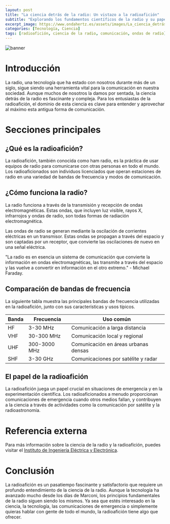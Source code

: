 ```yaml
---
layout: post
title: "La ciencia detrás de la radio: Un vistazo a la radioafición"
subtitle: "Explorando los fundamentos científicos de la radio y su papel crucial en la radioafición"
excerpt_image: https://www.ondahertz.es/assets/images/La_ciencia_detrás_de_la_radio.png
categories: [Tecnología, Ciencia]
tags: [radioafición, ciencia de la radio, comunicación, ondas de radio]
---
```


![banner](https://www.ondahertz.es/assets/images/La_ciencia_detrás_de_la_radio.png "Ilustración que muestra los principios científicos de la radio, incluyendo ondas electromagnéticas, transmisores y receptores, destacando su importancia en la radioafición y la comunicación global.")

# Introducción

La radio, una tecnología que ha estado con nosotros durante más de un siglo, sigue siendo una herramienta vital para la comunicación en nuestra sociedad. Aunque muchos de nosotros la damos por sentada, la ciencia detrás de la radio es fascinante y compleja. Para los entusiastas de la radioafición, el dominio de esta ciencia es clave para entender y aprovechar al máximo esta antigua forma de comunicación.

# Secciones principales

## ¿Qué es la radioafición?

La radioafición, también conocida como ham radio, es la práctica de usar equipos de radio para comunicarse con otras personas en todo el mundo. Los radioaficionados son individuos licenciados que operan estaciones de radio en una variedad de bandas de frecuencia y modos de comunicación.

## ¿Cómo funciona la radio?

La radio funciona a través de la transmisión y recepción de ondas electromagnéticas. Estas ondas, que incluyen luz visible, rayos X, infrarrojos y ondas de radio, son todas formas de radiación electromagnética.

Las ondas de radio se generan mediante la oscilación de corrientes eléctricas en un transmisor. Estas ondas se propagan a través del espacio y son captadas por un receptor, que convierte las oscilaciones de nuevo en una señal eléctrica.

"La radio es en esencia un sistema de comunicación que convierte la información en ondas electromagnéticas, las transmite a través del espacio y las vuelve a convertir en información en el otro extremo." - Michael Faraday.

## Comparación de bandas de frecuencia

La siguiente tabla muestra las principales bandas de frecuencia utilizadas en la radioafición, junto con sus características y usos típicos.

| Banda | Frecuencia | Uso común |
| --- | --- | --- |
| HF | 3-30 MHz | Comunicación a larga distancia |
| VHF | 30-300 MHz | Comunicación local y regional |
| UHF | 300-3000 MHz | Comunicación en áreas urbanas densas |
| SHF | 3-30 GHz | Comunicaciones por satélite y radar |

## El papel de la radioafición

La radioafición juega un papel crucial en situaciones de emergencia y en la experimentación científica. Los radioaficionados a menudo proporcionan comunicaciones de emergencia cuando otros medios fallan, y contribuyen a la ciencia a través de actividades como la comunicación por satélite y la radioastronomía.

# Referencia externa

Para más información sobre la ciencia de la radio y la radioafición, puedes visitar el [Instituto de Ingeniería Eléctrica y Electrónica](https://www.ieee.org/).

# Conclusión

La radioafición es un pasatiempo fascinante y satisfactorio que requiere un profundo entendimiento de la ciencia de la radio. Aunque la tecnología ha avanzado mucho desde los días de Marconi, los principios fundamentales de la radio siguen siendo los mismos. Ya sea que estés interesado en la ciencia, la tecnología, las comunicaciones de emergencia o simplemente quieras hablar con gente de todo el mundo, la radioafición tiene algo que ofrecer.